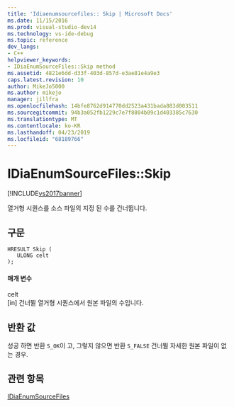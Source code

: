 ```yaml
---
title: 'Idiaenumsourcefiles:: Skip | Microsoft Docs'
ms.date: 11/15/2016
ms.prod: visual-studio-dev14
ms.technology: vs-ide-debug
ms.topic: reference
dev_langs:
- C++
helpviewer_keywords:
- IDiaEnumSourceFiles::Skip method
ms.assetid: 4821e6dd-d33f-403d-857d-e3ae81e4a9e3
caps.latest.revision: 10
author: MikeJo5000
ms.author: mikejo
manager: jillfra
ms.openlocfilehash: 14bfe8762d914770dd2523a431bada883d003511
ms.sourcegitcommit: 94b3a052fb1229c7e7f8804b09c1d403385c7630
ms.translationtype: MT
ms.contentlocale: ko-KR
ms.lasthandoff: 04/23/2019
ms.locfileid: "68189766"
---
```

# <a name="idiaenumsourcefilesskip"></a>IDiaEnumSourceFiles::Skip
[!INCLUDE[vs2017banner](../../includes/vs2017banner.md)]

열거형 시퀀스를 소스 파일의 지정 된 수를 건너뜁니다.  
  
## <a name="syntax"></a>구문  
  
```cpp#  
HRESULT Skip (   
   ULONG celt  
);  
```  
  
#### <a name="parameters"></a>매개 변수  
 celt  
 [in] 건너뛸 열거형 시퀀스에서 원본 파일의 수입니다.  
  
## <a name="return-value"></a>반환 값  
 성공 하면 반환 `S_OK`이 고, 그렇지 않으면 반환 `S_FALSE` 건너뛸 자세한 원본 파일이 없는 경우.  
  
## <a name="see-also"></a>관련 항목  
 [IDiaEnumSourceFiles](../../debugger/debug-interface-access/idiaenumsourcefiles.md)
